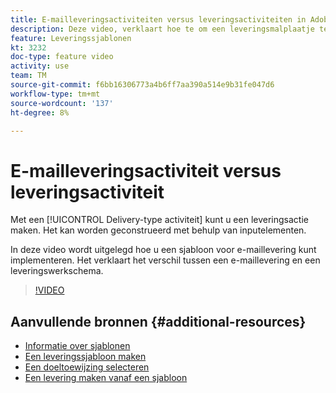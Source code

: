 ```yaml
---
title: E-mailleveringsactiviteiten versus leveringsactiviteiten in Adobe Campaign Classic
description: Deze video, verklaart hoe te om een leveringsmalplaatje te vormen en te gebruiken.
feature: Leveringssjablonen
kt: 3232
doc-type: feature video
activity: use
team: TM
source-git-commit: f6bb16306773a4b6ff7aa390a514e9b31fe047d6
workflow-type: tm+mt
source-wordcount: '137'
ht-degree: 8%

---
```



# E-mailleveringsactiviteit versus leveringsactiviteit

Met een [!UICONTROL Delivery-type activiteit] kunt u een leveringsactie maken. Het kan worden geconstrueerd met behulp van inputelementen.

In deze video wordt uitgelegd hoe u een sjabloon voor e-maillevering kunt implementeren. Het verklaart het verschil tussen een e-maillevering en een leveringswerkschema.

>[!VIDEO](https://video.tv.adobe.com/v/24065?quality=12)

## Aanvullende bronnen {#additional-resources}

* [Informatie over sjablonen](https://docs.campaign.adobe.com/doc/AC/en/DLV_Using_delivery_templates_About_templates.html)
* [Een leveringssjabloon maken](https://docs.campaign.adobe.com/doc/AC/en/DLV_Using_delivery_templates_Creating_a_delivery_template.html)
* [Een doeltoewijzing selecteren](https://docs.campaign.adobe.com/doc/AC/en/DLV_Using_delivery_templates_Selecting_a_target_mapping.html)
* [Een levering maken vanaf een sjabloon](https://docs.campaign.adobe.com/doc/AC/en/DLV_Using_delivery_templates_Creating_a_delivery_from_a_template.html)
